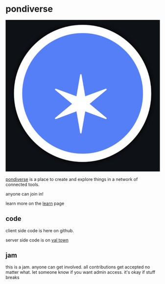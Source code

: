 # pondiverse

![pondiverse logo](logo.png)

[pondiverse](https://pondiverse.com) is a place to create and explore things in a network of connected tools.

anyone can join in!

learn more on the [learn](https://pondiverse.com/learn) page

## code

client side code is here on github.

server side code is on [val town](https://www.val.town/x/todepond/pondiverse)

## jam

this is a jam. anyone can get involved. all contributions get accepted no matter what. let someone know if you want admin access. it's okay if stuff breaks
